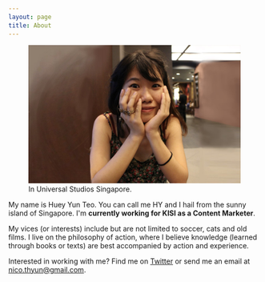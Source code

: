 ```yaml
---
layout: page
title: About
---
```


<figure>
<img src="/images/huey-yun-teo-resume.jpg" class="imgbleed">
<figcaption>In Universal Studios Singapore. </figcaption>
</figure>


My name is Huey Yun Teo. You can call me HY and I hail from the sunny island of Singapore. I'm **currently working for KISI as a Content Marketer**.

 My vices (or interests) include but are not limited to soccer, cats and old films. I live on the philosophy of action, where I believe knowledge (learned through books or texts) are best accompanied by action and experience.

 Interested in working with me? Find me on [Twitter](http://twitter.com/nicothyun "HY on Twitter") or send me an email at nico.thyun@gmail.com.
